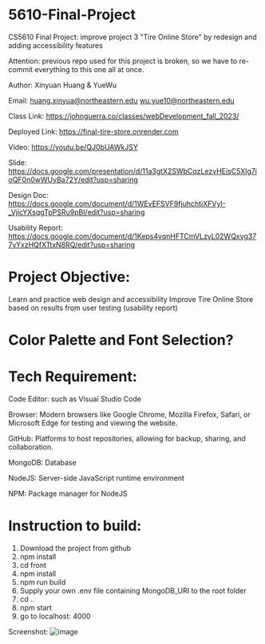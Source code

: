 # 5610-Final-Project
CS5610 Final Project: improve project 3 "Tire Online Store" by redesign and adding accessibility features

Attention: previous repo used for this project is broken, so we have to re-commit everything to this one all at once.

Author: Xinyuan Huang & YueWu

Email:
huang.xinyua@northeastern.edu
wu.yue10@northeastern.edu

Class Link: https://johnguerra.co/classes/webDevelopment_fall_2023/

Deployed Link: https://final-tire-store.onrender.com

Video: https://youtu.be/QJ0bUAWkJSY

Slide: https://docs.google.com/presentation/d/11a3gtX2SWbCqzLezvHEisC5Xlg7ioQF0n0wWUvBa72Y/edit?usp=sharing

Design Doc: https://docs.google.com/document/d/1WEvEFSVF9fjuhchtjXFVyI-_VjicYXsqgTpPSRu9pBI/edit?usp=sharing

Usability Report: https://docs.google.com/document/d/1Keps4yqnHFTCmVLzyL02WQxvg377vYxzHQfXTtxN8RQ/edit?usp=sharing

# Project Objective:
Learn and practice web design and accessibility
Improve Tire Online Store based on results from user testing (usability report)

# Color Palette and Font Selection?

# Tech Requirement:
Code Editor: such as Visual Studio Code

Browser: Modern browsers like Google Chrome, Mozilla Firefox, Safari, or Microsoft Edge for testing and viewing the website.

GitHub: Platforms to host repositories, allowing for backup, sharing, and collaboration.

MongoDB: Database

NodeJS: Server-side JavaScript runtime environment

NPM: Package manager for NodeJS

# Instruction to build:
1. Download the project from github
2. npm install
3. cd front
4. npm install
5. npm run build
9. Supply your own .env file containing MongoDB_URI to the root folder
10. cd ..
11. npm start
12. go to localhost: 4000

Screenshot:
![image](https://github.com/huangxny/5610-Final/assets/122572615/9af3645e-31f9-4f36-a206-8beef32eda59)

  

